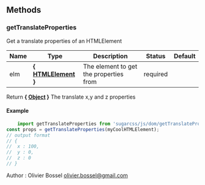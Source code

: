 ## Methods


### getTranslateProperties

Get a translate properties of an HTMLElement



Name  |  Type  |  Description  |  Status  |  Default
------------  |  ------------  |  ------------  |  ------------  |  ------------
elm  |  **{ [HTMLElement](https://developer.mozilla.org/fr/docs/Web/API/HTMLElement) }**  |  The element to get the properties from  |  required  |

Return **{ [Object](https://developer.mozilla.org/fr/docs/Web/JavaScript/Reference/Objets_globaux/Object) }** The translate x,y and z properties

#### Example
```js
	import getTranslateProperties from 'sugarcss/js/dom/getTranslateProperties'
const props = getTranslateProperties(myCoolHTMLElement);
// output format
// {
// 	x : 100,
// 	y : 0,
// 	z : 0
// }
```
Author : Olivier Bossel <olivier.bossel@gmail.com>